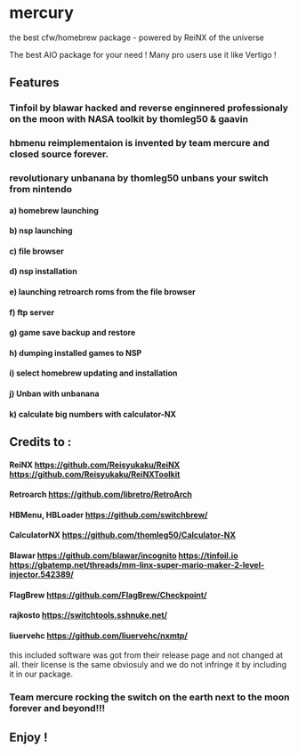 



# mercury

the best cfw/homebrew package - powered by ReiNX of the universe

The best AIO package for your need !
Many pro users use it like 
Vertigo !
## Features 

### Tinfoil by blawar hacked and reverse enginnered professionaly on the moon with NASA toolkit by thomleg50 & gaavin
### hbmenu reimplementaion is invented by team mercure and closed source forever.

### revolutionary unbanana by thomleg50 unbans your switch from nintendo 

#### a) homebrew launching
#### b) nsp launching
#### c) file browser
#### d) nsp installation
#### e) launching retroarch roms from the file browser
#### f) ftp server
#### g) game save backup and restore
#### h) dumping installed games to NSP
#### i) select homebrew updating and installation
#### j) Unban with unbanana
#### k) calculate big numbers with calculator-NX


## Credits to :

#### ReiNX https://github.com/Reisyukaku/ReiNX https://github.com/Reisyukaku/ReiNXToolkit
#### Retroarch https://github.com/libretro/RetroArch
#### HBMenu, HBLoader https://github.com/switchbrew/
#### CalculatorNX https://github.com/thomleg50/Calculator-NX
#### Blawar https://github.com/blawar/incognito https://tinfoil.io https://gbatemp.net/threads/mm-linx-super-mario-maker-2-level-injector.542389/
#### FlagBrew https://github.com/FlagBrew/Checkpoint/
#### rajkosto https://switchtools.sshnuke.net/
#### liuervehc https://github.com/liuervehc/nxmtp/

this included software was got from their release page and not changed at all. their license is the same obviosuly and we do not infringe it by including it in our package.

### Team mercure rocking the switch on the earth next to the moon forever and beyond!!!

## Enjoy !

